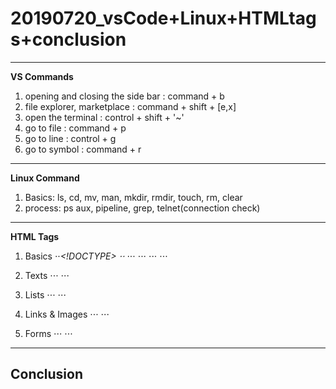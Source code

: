 # 20190720_vsCode+Linux+HTMLtags+conclusion

---
**VS Commands**
1. opening and closing the side bar : command + b
2. file explorer, marketplace : command + shift + [e,x]
3. open the terminal : control + shift + '~'
4. go to file : command + p
5. go to line : control + g
6. go to symbol : command + r
---
**Linux Command**
1. Basics: ls, cd, mv, man, mkdir, rmdir, touch, rm, clear
2. process: ps aux, pipeline, grep, telnet(connection check)
---
**HTML Tags**
1. Basics
⋅⋅*<!DOCTYPE>
⋅⋅*<html>
  ⋅⋅⋅
  ⋅⋅⋅
  ⋅⋅⋅
  ⋅⋅⋅
  
2. Texts
⋅⋅⋅
⋅⋅⋅
3. Lists
⋅⋅⋅
⋅⋅⋅
4. Links & Images
⋅⋅⋅
⋅⋅⋅
5. Forms
⋅⋅⋅
⋅⋅⋅
---
**Conclusion**
---
